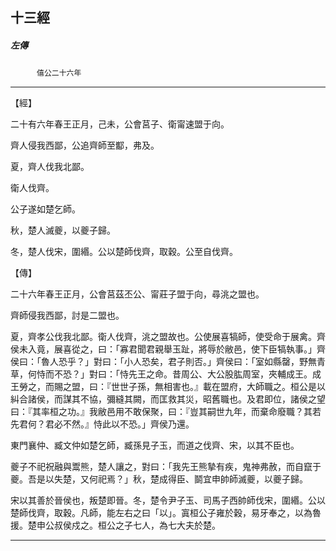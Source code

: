 

## 十三經

##### 左傳
　　　`僖公二十六年`

* * *

【經】

二十有六年春王正月，己未，公會莒子、衛甯速盟于向。

齊人侵我西鄙，公追齊師至酅，弗及。

夏，齊人伐我北鄙。

衛人伐齊。

公子遂如楚乞師。

秋，楚人滅夔，以夔子歸。

冬，楚人伐宋，圍緡。公以楚師伐齊，取穀。公至自伐齊。

【傳】

二十六年春王正月，公會莒茲丕公、甯莊子盟于向，尋洮之盟也。

齊師侵我西鄙，討是二盟也。

夏，齊孝公伐我北鄙。衛人伐齊，洮之盟故也。公使展喜犒師，使受命于展禽。齊侯未入竟，展喜從之，曰：「寡君聞君親舉玉趾，將辱於敝邑，使下臣犒執事。」齊侯曰：「魯人恐乎？」對曰：「小人恐矣，君子則否。」齊侯曰：「室如縣罄，野無青草，何恃而不恐？」對曰：「恃先王之命。昔周公、大公股肱周室，夾輔成王。成王勞之，而賜之盟，曰：『世世子孫，無相害也。』載在盟府，大師職之。桓公是以糾合諸侯，而謀其不協，彌縫其闕，而匡救其災，昭舊職也。及君即位，諸侯之望曰：『其率桓之功。』我敝邑用不敢保聚，曰：『豈其嗣世九年，而棄命廢職？其若先君何？君必不然。』恃此以不恐。」齊侯乃還。

東門襄仲、臧文仲如楚乞師，臧孫見子玉，而道之伐齊、宋，以其不臣也。

夔子不祀祝融與鬻熊，楚人讓之，對曰：「我先王熊摯有疾，鬼神弗赦，而自竄于夔。吾是以失楚，又何祀焉？」秋，楚成得臣、鬬宜申帥師滅夔，以夔子歸。

宋以其善於晉侯也，叛楚即晉。冬，楚令尹子玉、司馬子西帥師伐宋，圍緡。公以楚師伐齊，取穀。凡師，能左右之曰「以」。寘桓公子雍於穀，易牙奉之，以為魯援。楚申公叔侯戍之。桓公之子七人，為七大夫於楚。

* * *

